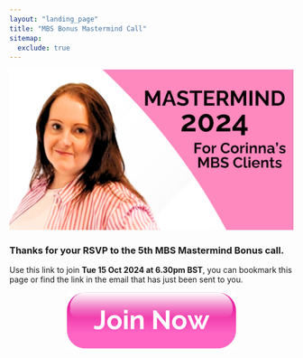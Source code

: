 ```yaml
---
layout: "landing_page"
title: "MBS Bonus Mastermind Call"
sitemap:
  exclude: true  
---
```

 <div class="separator-2"></div>
 
![MBS Mastermind Bonus Calls](/i/mastermindcover.png)

### Thanks for your RSVP to the 5th MBS Mastermind Bonus call.<br />
Use this link to join **Tue 15 Oct 2024 at 6.30pm BST**, you can bookmark this page or find the link in the email that has just been sent to you.
<center>
<a href="https://us06web.zoom.us/j/87275550153?pwd=Meht9EJba0P9AYjea2UfERZCwNahw8.1"><img src='/i/Buttons/join-now.png' alt='Join the call now button'></a>
</center>


